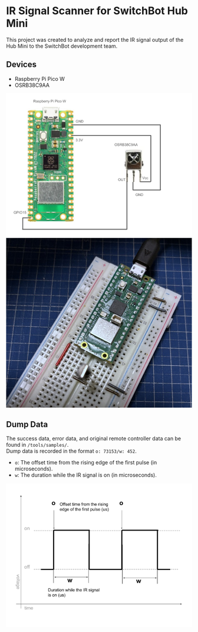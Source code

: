 # IR Signal Scanner for SwitchBot Hub Mini  
This project was created to analyze and report the IR signal output of the Hub Mini to the SwitchBot development team.  

## Devices  
- Raspberry Pi Pico W  
- OSRB38C9AA  

![Wiring Diagram](doc/wiring-diagram.png)  
![Implementation](doc/implementation.jpg)  

## Dump Data  
The success data, error data, and original remote controller data can be found in `/tools/samples/`.  
Dump data is recorded in the format `o: 73153/w: 452`.  
- `o`: The offset time from the rising edge of the first pulse (in microseconds).  
- `w`: The duration while the IR signal is on (in microseconds).  

![Dump Data Explanation](doc/dump-data-explanation.png)  